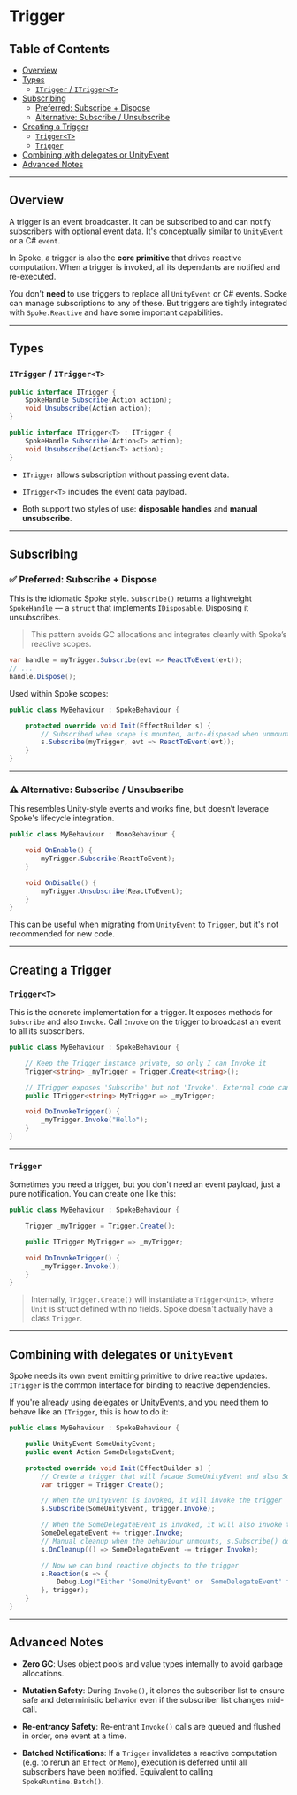 # Trigger

## Table of Contents

- [Overview](#overview)
- [Types](#types)
  - [`ITrigger` / `ITrigger<T>`](#itrigger--itriggert)
- [Subscribing](#subscribing)
  - [Preferred: Subscribe + Dispose](#preferred-subscribe--dispose)
  - [Alternative: Subscribe / Unsubscribe](#alternative-subscribe--unsubscribe)
- [Creating a Trigger](#creating-a-trigger)
  - [`Trigger<T>`](#triggert)
  - [`Trigger`](#trigger-1)
- [Combining with delegates or UnityEvent](#combining-with-delegates-or-unityevent)
- [Advanced Notes](#advanced-notes)

---

## Overview

A trigger is an event broadcaster. It can be subscribed to and can notify subscribers with optional event data. It's conceptually similar to `UnityEvent` or a C# `event`.

In Spoke, a trigger is also the **core primitive** that drives reactive computation. When a trigger is invoked, all its dependants are notified and re-executed.

You don't **need** to use triggers to replace all `UnityEvent` or C# events. Spoke can manage subscriptions to any of these. But triggers are tightly integrated with `Spoke.Reactive` and have some important capabilities.

---

## Types

### `ITrigger` / `ITrigger<T>`

```csharp
public interface ITrigger {
    SpokeHandle Subscribe(Action action);
    void Unsubscribe(Action action);
}

public interface ITrigger<T> : ITrigger {
    SpokeHandle Subscribe(Action<T> action);
    void Unsubscribe(Action<T> action);
}
```

- `ITrigger` allows subscription without passing event data.

- `ITrigger<T>` includes the event data payload.

- Both support two styles of use: **disposable handles** and **manual unsubscribe**.

---

## Subscribing

### ✅ Preferred: Subscribe + Dispose

This is the idiomatic Spoke style. `Subscribe()` returns a lightweight `SpokeHandle` — a `struct` that implements `IDisposable`. Disposing it unsubscribes.

> This pattern avoids GC allocations and integrates cleanly with Spoke’s reactive scopes.

```csharp
var handle = myTrigger.Subscribe(evt => ReactToEvent(evt));
// ...
handle.Dispose();
```

Used within Spoke scopes:

```csharp
public class MyBehaviour : SpokeBehaviour {

    protected override void Init(EffectBuilder s) {
        // Subscribed when scope is mounted, auto-disposed when unmounted
        s.Subscribe(myTrigger, evt => ReactToEvent(evt));
    }
}
```

---

### ⚠️ Alternative: Subscribe / Unsubscribe

This resembles Unity-style events and works fine, but doesn’t leverage Spoke's lifecycle integration.

```csharp
public class MyBehaviour : MonoBehaviour {

    void OnEnable() {
        myTrigger.Subscribe(ReactToEvent);
    }

    void OnDisable() {
        myTrigger.Unsubscribe(ReactToEvent);
    }
}
```

This can be useful when migrating from `UnityEvent` to `Trigger`, but it's not recommended for new code.

---

## Creating a Trigger

### `Trigger<T>`

This is the concrete implementation for a trigger. It exposes methods for `Subscribe` and also `Invoke`. Call `Invoke` on the trigger to broadcast an event to all its subscribers.

```csharp
public class MyBehaviour : SpokeBehaviour {

    // Keep the Trigger instance private, so only I can Invoke it
    Trigger<string> _myTrigger = Trigger.Create<string>();

    // ITrigger exposes 'Subscribe' but not 'Invoke'. External code can subscribe to my trigger, but not call it
    public ITrigger<string> MyTrigger => _myTrigger;

    void DoInvokeTrigger() {
        _myTrigger.Invoke("Hello");
    }
}
```

---

### `Trigger`

Sometimes you need a trigger, but you don't need an event payload, just a pure notification. You can create one like this:

```csharp
public class MyBehaviour : SpokeBehaviour {

    Trigger _myTrigger = Trigger.Create();

    public ITrigger MyTrigger => _myTrigger;

    void DoInvokeTrigger() {
        _myTrigger.Invoke();
    }
}
```

> Internally, `Trigger.Create()` will instantiate a `Trigger<Unit>`, where `Unit` is struct defined with no fields. Spoke doesn't actually have a class `Trigger`.

---

## Combining with delegates or `UnityEvent`

Spoke needs its own event emitting primitive to drive reactive updates. `ITrigger` is the common interface for binding to reactive dependencies.

If you're already using delegates or UnityEvents, and you need them to behave like an `ITrigger`, this is how to do it:

```cs
public class MyBehaviour : SpokeBehaviour {

    public UnityEvent SomeUnityEvent;
    public event Action SomeDelegateEvent;

    protected override void Init(EffectBuilder s) {
        // Create a trigger that will facade SomeUnityEvent and also SomeDelegateEvent
        var trigger = Trigger.Create();

        // When the UnityEvent is invoked, it will invoke the trigger
        s.Subscribe(SomeUnityEvent, trigger.Invoke);

        // When the SomeDelegateEvent is invoked, it will also invoke the trigger
        SomeDelegateEvent += trigger.Invoke;
        // Manual cleanup when the behaviour unmounts, s.Subscribe() does this for us automatically
        s.OnCleanup(() => SomeDelegateEvent -= trigger.Invoke);

        // Now we can bind reactive objects to the trigger
        s.Reaction(s => {
            Debug.Log("Either 'SomeUnityEvent' or 'SomeDelegateEvent' fired");
        }, trigger);
    }
}
```

---

## Advanced Notes

- **Zero GC**: Uses object pools and value types internally to avoid garbage allocations.

- **Mutation Safety**: During `Invoke()`, it clones the subscriber list to ensure safe and deterministic behavior even if the subscriber list changes mid-call.

- **Re-entrancy Safety**: Re-entrant `Invoke()` calls are queued and flushed in order, one event at a time.

- **Batched Notifications**: If a `Trigger` invalidates a reactive computation (e.g. to rerun an `Effect` or `Memo`), execution is deferred until all subscribers have been notified. Equivalent to calling `SpokeRuntime.Batch()`.
